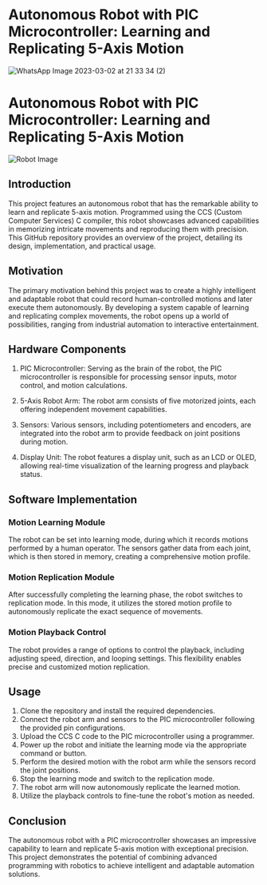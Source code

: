 # Autonomous Robot with PIC Microcontroller: Learning and Replicating 5-Axis Motion


![WhatsApp Image 2023-03-02 at 21 33 34 (2)](https://user-images.githubusercontent.com/56589435/222661237-54ea5c8c-406a-4d55-ba38-0de4b1aa3cff.jpeg)

# Autonomous Robot with PIC Microcontroller: Learning and Replicating 5-Axis Motion

![Robot Image](robot_image.jpg)

## Introduction

This project features an autonomous robot that has the remarkable ability to learn and replicate 5-axis motion. Programmed using the CCS (Custom Computer Services) C compiler, this robot showcases advanced capabilities in memorizing intricate movements and reproducing them with precision. This GitHub repository provides an overview of the project, detailing its design, implementation, and practical usage.

## Motivation

The primary motivation behind this project was to create a highly intelligent and adaptable robot that could record human-controlled motions and later execute them autonomously. By developing a system capable of learning and replicating complex movements, the robot opens up a world of possibilities, ranging from industrial automation to interactive entertainment.

## Hardware Components

1. PIC Microcontroller: Serving as the brain of the robot, the PIC microcontroller is responsible for processing sensor inputs, motor control, and motion calculations.

2. 5-Axis Robot Arm: The robot arm consists of five motorized joints, each offering independent movement capabilities.

3. Sensors: Various sensors, including potentiometers and encoders, are integrated into the robot arm to provide feedback on joint positions during motion.

4. Display Unit: The robot features a display unit, such as an LCD or OLED, allowing real-time visualization of the learning progress and playback status.

## Software Implementation

### Motion Learning Module
The robot can be set into learning mode, during which it records motions performed by a human operator. The sensors gather data from each joint, which is then stored in memory, creating a comprehensive motion profile.

### Motion Replication Module
After successfully completing the learning phase, the robot switches to replication mode. In this mode, it utilizes the stored motion profile to autonomously replicate the exact sequence of movements.

### Motion Playback Control
The robot provides a range of options to control the playback, including adjusting speed, direction, and looping settings. This flexibility enables precise and customized motion replication.

## Usage

1. Clone the repository and install the required dependencies.
2. Connect the robot arm and sensors to the PIC microcontroller following the provided pin configurations.
3. Upload the CCS C code to the PIC microcontroller using a programmer.
4. Power up the robot and initiate the learning mode via the appropriate command or button.
5. Perform the desired motion with the robot arm while the sensors record the joint positions.
6. Stop the learning mode and switch to the replication mode.
7. The robot arm will now autonomously replicate the learned motion.
8. Utilize the playback controls to fine-tune the robot's motion as needed.

## Conclusion

The autonomous robot with a PIC microcontroller showcases an impressive capability to learn and replicate 5-axis motion with exceptional precision. This project demonstrates the potential of combining advanced programming with robotics to achieve intelligent and adaptable automation solutions.



